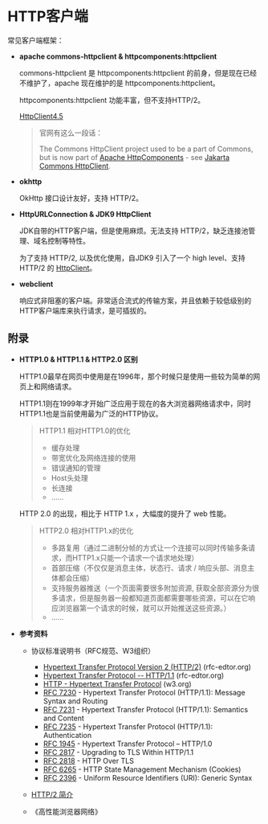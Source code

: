 # HTTP客户端

常见客户端框架：

+ **apache commons-httpclient  & httpcomponents:httpclient**

  commons-httpclient 是 httpcomponents:httpclient 的前身，但是现在已经不维护了，apache 现在维护的是 httpcomponents:httpclient。

  httpcomponents:httpclient 功能丰富，但不支持HTTP/2。

  [HttpClient4.5](http://hc.apache.org/httpcomponents-client-4.5.x/index.html)

  > 官网有这么一段话：
  >
  > The Commons HttpClient project used to be a part of Commons, but is now part of [Apache HttpComponents](http://hc.apache.org/) - see [Jakarta Commons HttpClient](http://hc.apache.org/httpclient-3.x/index.html).

+ **okhttp**

  OkHttp 接口设计友好，支持 HTTP/2。

+ **HttpURLConnection & JDK9 HttpClient**

  JDK自带的HTTP客户端，但是使用麻烦。无法支持 HTTP/2，缺乏连接池管理、域名控制等特性。

  为了支持 HTTP/2, 以及优化使用，自JDK9 引入了一个 high level、支持 HTTP/2 的 [HttpClient](https://docs.oracle.com/javase/9/docs/api/jdk/incubator/http/HttpClient.html)。

+ **webclient**

  响应式非阻塞的客户端。非常适合流式的传输方案，并且依赖于较低级别的HTTP客户端库来执行请求，是可插拔的。





## 附录

+ **HTTP1.0 & HTTP1.1 & HTTP2.0 区别**	

  HTTP1.0最早在网页中使用是在1996年，那个时候只是使用一些较为简单的网页上和网络请求。

  HTTP1.1则在1999年才开始广泛应用于现在的各大浏览器网络请求中，同时HTTP1.1也是当前使用最为广泛的HTTP协议。

  > HTTP1.1 相对HTTP1.0的优化
  >
  > + 缓存处理
  > + 带宽优化及网络连接的使用
  > + 错误通知的管理
  > + Host头处理
  > + 长连接
  > + ......

  HTTP 2.0 的出现，相比于 HTTP 1.x ，大幅度的提升了 web 性能。

  > HTTP2.0 相对HTTP1.x的优化
  >
  > + 多路复用（通过二进制分帧的方式让一个连接可以同时传输多条请求，而HTTP1.x只能一个请求一个请求地处理）
  > + 首部压缩（不仅仅是消息主体，状态行、请求 / 响应头部、消息主体都会压缩）
  > + 支持服务器推送（一个页面需要很多附加资源, 获取全部资源分为很多请求，但是服务器一般都知道页面都需要哪些资源，可以在它响应浏览器第一个请求的时候，就可以开始推送这些资源。）
  > + ......

+ **参考资料**

  + 协议标准说明书（RFC规范、W3组织）
    + [Hypertext Transfer Protocol Version 2 (HTTP/2)](https://www.rfc-editor.org/info/rfc7540) (rfc-edtor.org)
    + [Hypertext Transfer Protocol -- HTTP/1.1](https://www.rfc-editor.org/info/rfc2616) (rfc-edtor.org)
    + [HTTP - Hypertext Transfer Protocol](https://www.w3.org/Protocols/) (w3.org)
    + [RFC 7230](http://tools.ietf.org/html/rfc7230) - Hypertext Transfer Protocol (HTTP/1.1): Message Syntax and Routing
    + [RFC 7231](http://tools.ietf.org/html/rfc7231) - Hypertext Transfer Protocol (HTTP/1.1): Semantics and Content
    + [RFC 7235](http://tools.ietf.org/html/rfc7235) - Hypertext Transfer Protocol (HTTP/1.1): Authentication
    + [RFC 1945](http://tools.ietf.org/html/rfc1945) - Hypertext Transfer Protocol – HTTP/1.0
    + [RFC 2817](http://tools.ietf.org/html/rfc2817) - Upgrading to TLS Within HTTP/1.1
    + [RFC 2818](http://tools.ietf.org/html/rfc2818) - HTTP Over TLS
    + [RFC 6265](http://tools.ietf.org/html/rfc6265) - HTTP State Management Mechanism (Cookies)
    + [RFC 2396](http://tools.ietf.org/html/rfc2396) - Uniform Resource Identifiers (URI): Generic Syntax

  + [HTTP/2 简介](https://developers.google.com/web/fundamentals/performance/http2)

  + 《高性能浏览器网络》

